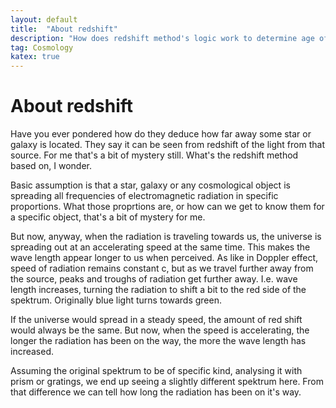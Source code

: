 ```yaml
---
layout: default
title:  "About redshift"
description: "How does redshift method's logic work to determine age of distant light"
tag: Cosmology
katex: true
---
```


# About redshift

Have you ever pondered how do they deduce how far away some star or galaxy is located. They say it can be seen from redshift of the light from that source. For me that's a bit of mystery still. What's the redshift method based on, I wonder.

Basic assumption is that a star, galaxy or any cosmological object is spreading all frequencies of electromagnetic radiation in specific proportions. What those proprtions are, or how can we get to know them for a specific object, that's a bit of mystery for me.

But now, anyway, when the radiation is traveling towards us, the universe is spreading out at an accelerating speed at the same time. This makes the wave length appear longer to us when perceived. As like in Doppler effect, speed of radiation remains constant c, but as we travel further away from the source, peaks and troughs of radiation get further away. I.e. wave length increases, turning the radiation to shift a bit to the red side of the spektrum. Originally blue light turns towards green.  

If the universe would spread in a steady speed, the amount of red shift would always be the same. But now, when the speed is accelerating, the longer the radiation has been on the way, the more the wave length has increased.

Assuming the original spektrum to be of specific kind, analysing it with prism or gratings, we end up seeing a slightly different spektrum here. From that difference we can tell how long the radiation has been on it's way.